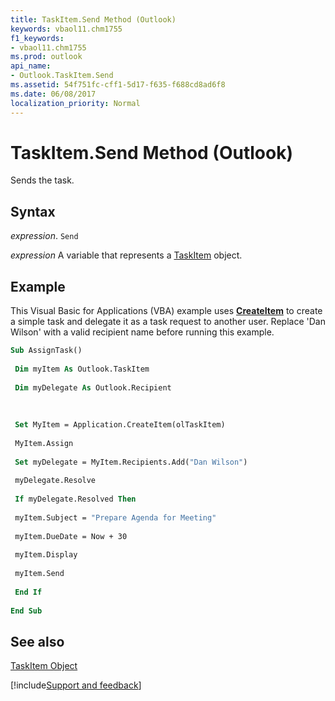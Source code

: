```yaml
---
title: TaskItem.Send Method (Outlook)
keywords: vbaol11.chm1755
f1_keywords:
- vbaol11.chm1755
ms.prod: outlook
api_name:
- Outlook.TaskItem.Send
ms.assetid: 54f751fc-cff1-5d17-f635-f688cd8ad6f8
ms.date: 06/08/2017
localization_priority: Normal
---
```



# TaskItem.Send Method (Outlook)

Sends the task.


## Syntax

_expression_. `Send`

_expression_ A variable that represents a [TaskItem](./Outlook.TaskItem.md) object.


## Example

This Visual Basic for Applications (VBA) example uses  **[CreateItem](Outlook.Application.CreateItem.md)** to create a simple task and delegate it as a task request to another user. Replace 'Dan Wilson' with a valid recipient name before running this example.


```vb
Sub AssignTask() 
 
 Dim myItem As Outlook.TaskItem 
 
 Dim myDelegate As Outlook.Recipient 
 
 
 
 Set MyItem = Application.CreateItem(olTaskItem) 
 
 MyItem.Assign 
 
 Set myDelegate = MyItem.Recipients.Add("Dan Wilson") 
 
 myDelegate.Resolve 
 
 If myDelegate.Resolved Then 
 
 myItem.Subject = "Prepare Agenda for Meeting" 
 
 myItem.DueDate = Now + 30 
 
 myItem.Display 
 
 myItem.Send 
 
 End If 
 
End Sub
```


## See also


[TaskItem Object](Outlook.TaskItem.md)

[!include[Support and feedback](~/includes/feedback-boilerplate.md)]